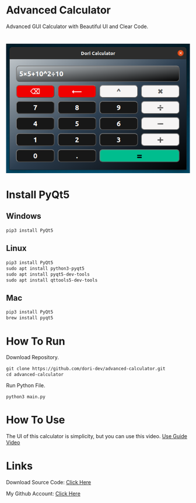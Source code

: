 # Advanced Calculator
Advanced GUI Calculator with Beautiful UI and Clear Code.

#

![demo](demo.png)

#

#

# Install PyQt5

## Windows

```
pip3 install PyQt5
```

## Linux

```
pip3 install PyQt5
sudo apt install python3-pyqt5
sudo apt install pyqt5-dev-tools
sudo apt install qttools5-dev-tools
```

## Mac

```
pip3 install PyQt5
brew install pyqt5
```

#

# How To Run

Download Repository.

```
git clone https://github.com/dori-dev/advanced-calculator.git
cd advanced-calculator
```

Run Python File.

```
python3 main.py
```

#

# How To Use

The UI of this calculator is simplicity, but you can use this video.
[Use Guide Video](https://raw.githubusercontent.com/dori-dev/demo-calculator/main/guide.mkv)

#

# Links

Download Source Code: [Click Here](https://github.com/dori-dev/advanced-calculator/archive/refs/heads/main.zip)

My Github Account: [Click Here](https://github.com/dori-dev/)
